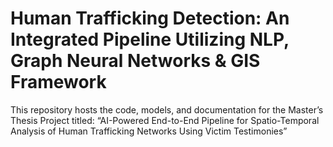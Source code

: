 # Human Trafficking Detection: An Integrated Pipeline Utilizing NLP, Graph Neural Networks & GIS Framework
This repository hosts the code, models, and documentation for the Master’s Thesis Project titled: “AI-Powered End-to-End Pipeline for Spatio-Temporal Analysis of Human Trafficking Networks Using Victim Testimonies”
